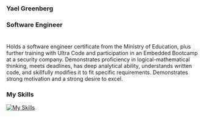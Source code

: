### Yael Greenberg
### Software Engineer

#

Holds a software engineer certificate from the Ministry of Education, plus further training with Ultra
Code and participation in an Embedded Bootcamp at a security company. Demonstrates proficiency
in logical-mathematical thinking, meets deadlines, has deep analytical ability, understands written
code, and skillfully modifies it to fit specific requirements. Demonstrates strong motivation and a
strong desire to excel.

### My Skills 
[![My Skills](https://skillicons.dev/icons?i=cpp,py,c,raspberrypi,cmake,linux,git,github,cs,dotnet,java,js,ts,html,css,react,redux,angular,bootstrap,nodejs,mongodb,visualstudio,vscode,anaconda,idea,postman,stackoverflow,ai,pr)](https://skillicons.dev)


<!--
**MyNameIsYg/MyNameIsYg** is a ✨ _special_ ✨ repository because its `README.md` (this file) appears on your GitHub profile.

Here are some ideas to get you started:

- 🔭 I’m currently working on ...
- 🌱 I’m currently learning ...
- 👯 I’m looking to collaborate on ...
- 🤔 I’m looking for help with ...
- 💬 Ask me about ...
- 📫 How to reach me: ...
- 😄 Pronouns: ...
- ⚡ Fun fact: ...
-->
